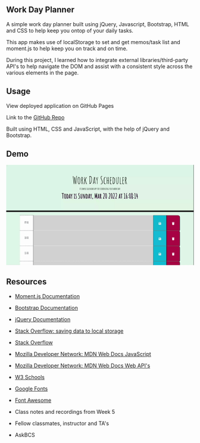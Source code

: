 ## Work Day Planner

A simple work day planner built using jQuery, Javascript, Bootstrap, HTML and CSS to help keep you ontop of your daily tasks.

This app makes use of localStorage to set and get memos/task list and moment.js to help keep you on track and on time.

During this project, I learned how to integrate external libraries/third-party API's to help navigate the DOM and assist with a consistent style across the various elements in the page.

## Usage

View deployed application on GitHub Pages

Link to the [GitHub Repo](https://github.com/jazzberriess/wk-5-work-day-scheduler)

Built using HTML, CSS and JavaScript, with the help of jQuery and Bootstrap.

## Demo

![Final web app demo](./assets/images/workday-scheduler.gif)

## Resources

* [Moment.js Documentation](https://momentjs.com/docs/)

* [Bootstrap Documentation](https://getbootstrap.com/docs/5.1/getting-started/introduction/)

* [jQuery Documentation](https://api.jquery.com/)

* [Stack Overflow: saving data to local storage](https://stackoverflow.com/questions/27707501/saving-form-data-to-local-storage-and-show-it-on-refresh)

* [Stack Overflow](https://stackoverflow.com/)

* [Mozilla Developer Network: MDN Web Docs JavaScript](https://developer.mozilla.org/en-US/docs/Web/JavaScript)

* [Mozilla Developer Network: MDN Web Docs Web API's](https://developer.mozilla.org/en-US/docs/Web/API)

* [W3 Schools](https://www.w3schools.com/js/)

* [Google Fonts](https://fonts.google.com/)

* [Font Awesome](https://fontawesome.com/)

* Class notes and recordings from Week 5

* Fellow classmates, instructor and TA's

* AskBCS

